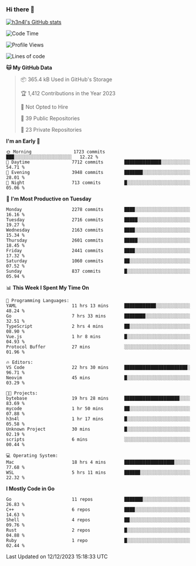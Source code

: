 ### Hi there 👋

[![h3n4l's GitHub stats](https://github-readme-stats.vercel.app/api?username=h3n4l&count_private=true&show_icons=true&theme=radical)](https://github.com/h3n4l/github-readme-stats)

<!--START_SECTION:waka-->
![Code Time](http://img.shields.io/badge/Code%20Time-1%2C774%20hrs%2057%20mins-blue)

![Profile Views](http://img.shields.io/badge/Profile%20Views-0-blue)

![Lines of code](https://img.shields.io/badge/From%20Hello%20World%20I%27ve%20Written-3.7%20million%20lines%20of%20code-blue)

**🐱 My GitHub Data** 

> 📦 365.4 kB Used in GitHub's Storage 
 > 
> 🏆 1,412 Contributions in the Year 2023
 > 
> 🚫 Not Opted to Hire
 > 
> 📜 39 Public Repositories 
 > 
> 🔑 23 Private Repositories 
 > 
**I'm an Early 🐤** 

```text
🌞 Morning                1723 commits        ███░░░░░░░░░░░░░░░░░░░░░░   12.22 % 
🌆 Daytime                7712 commits        ██████████████░░░░░░░░░░░   54.71 % 
🌃 Evening                3948 commits        ███████░░░░░░░░░░░░░░░░░░   28.01 % 
🌙 Night                  713 commits         █░░░░░░░░░░░░░░░░░░░░░░░░   05.06 % 
```
📅 **I'm Most Productive on Tuesday** 

```text
Monday                   2278 commits        ████░░░░░░░░░░░░░░░░░░░░░   16.16 % 
Tuesday                  2716 commits        █████░░░░░░░░░░░░░░░░░░░░   19.27 % 
Wednesday                2163 commits        ████░░░░░░░░░░░░░░░░░░░░░   15.34 % 
Thursday                 2601 commits        █████░░░░░░░░░░░░░░░░░░░░   18.45 % 
Friday                   2441 commits        ████░░░░░░░░░░░░░░░░░░░░░   17.32 % 
Saturday                 1060 commits        ██░░░░░░░░░░░░░░░░░░░░░░░   07.52 % 
Sunday                   837 commits         █░░░░░░░░░░░░░░░░░░░░░░░░   05.94 % 
```


📊 **This Week I Spent My Time On** 

```text
💬 Programming Languages: 
YAML                     11 hrs 13 mins      ████████████░░░░░░░░░░░░░   48.24 % 
Go                       7 hrs 33 mins       ████████░░░░░░░░░░░░░░░░░   32.51 % 
TypeScript               2 hrs 4 mins        ██░░░░░░░░░░░░░░░░░░░░░░░   08.90 % 
Vue.js                   1 hr 8 mins         █░░░░░░░░░░░░░░░░░░░░░░░░   04.93 % 
Protocol Buffer          27 mins             ░░░░░░░░░░░░░░░░░░░░░░░░░   01.96 % 

🔥 Editors: 
VS Code                  22 hrs 30 mins      ████████████████████████░   96.71 % 
Neovim                   45 mins             █░░░░░░░░░░░░░░░░░░░░░░░░   03.29 % 

🐱‍💻 Projects: 
bytebase                 19 hrs 28 mins      █████████████████████░░░░   83.69 % 
mycode                   1 hr 50 mins        ██░░░░░░░░░░░░░░░░░░░░░░░   07.88 % 
h3n4l                    1 hr 17 mins        █░░░░░░░░░░░░░░░░░░░░░░░░   05.58 % 
Unknown Project          30 mins             █░░░░░░░░░░░░░░░░░░░░░░░░   02.19 % 
scripts                  6 mins              ░░░░░░░░░░░░░░░░░░░░░░░░░   00.44 % 

💻 Operating System: 
Mac                      18 hrs 4 mins       ███████████████████░░░░░░   77.68 % 
WSL                      5 hrs 11 mins       ██████░░░░░░░░░░░░░░░░░░░   22.32 % 
```

**I Mostly Code in Go** 

```text
Go                       11 repos            ███████░░░░░░░░░░░░░░░░░░   26.83 % 
C++                      6 repos             ████░░░░░░░░░░░░░░░░░░░░░   14.63 % 
Shell                    4 repos             ██░░░░░░░░░░░░░░░░░░░░░░░   09.76 % 
Rust                     2 repos             █░░░░░░░░░░░░░░░░░░░░░░░░   04.88 % 
Ruby                     1 repo              █░░░░░░░░░░░░░░░░░░░░░░░░   02.44 % 
```




 Last Updated on 12/12/2023 15:18:33 UTC
<!--END_SECTION:waka-->

